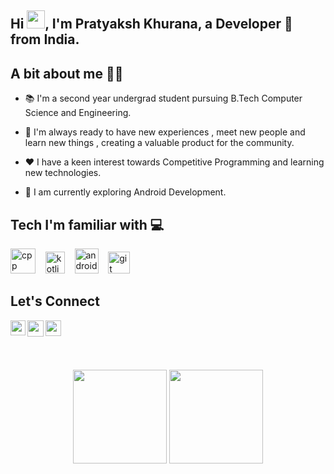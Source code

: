 
<!-- Your title -->
## Hi <img src="https://github.com/TheDudeThatCode/TheDudeThatCode/blob/master/Assets/Hi.gif" width="29px">, I'm Pratyaksh Khurana, a Developer 🚀 from India.

<!-- Talking about you -->
## A bit about me 🙋‍♂️
- 📚 I'm a second year undergrad student pursuing B.Tech Computer Science and Engineering. 

- 🤝 I'm always ready to have new experiences , meet new people and learn new things , creating a valuable 
 product for the community.

- ❤ I have a keen interest towards Competitive Programming and learning new technologies.

- 🌱 I am currently exploring Android Development.

## Tech I'm familiar with 💻

<p align="left"> <img src="https://raw.githubusercontent.com/jmnote/z-icons/master/svg/cpp.svg" alt="cpp" width="40" height="40"/> &nbsp;&nbsp;  <img src="https://www.vectorlogo.zone/logos/kotlinlang/kotlinlang-icon.svg" alt="kotlin" width="31" height="35"/> &nbsp;&nbsp; <img src="https://iconape.com/wp-content/png_logo_vector/android-robot-head.png" alt="android" width="38" height="40"/> &nbsp;&nbsp; <img src="https://www.vectorlogo.zone/logos/git-scm/git-scm-icon.svg" alt="git" width="35" height="35"/> </p>

## Let's Connect

<a href="mailto:pratyakshkhuranaofficial@gmail.com">
  <img align="left" width="24px" src="https://www.vectorlogo.zone/logos/gmail/gmail-icon.svg" />
</a>
<a href="https://twitter.com/pratyaksh1612">
  <img align="left" width="26px" src="https://www.vectorlogo.zone/logos/twitter/twitter-official.svg" />
</a>
<a href="https://www.linkedin.com/in/pratyaksh-khurana-775894210/">
  <img align="left" width="25px" src="https://www.vectorlogo.zone/logos/linkedin/linkedin-icon.svg" />
</a>

<br />
<br />
<p>&nbsp;</p>

<p align="center">

  <img height="150" src="https://github-readme-stats.vercel.app/api?username=pratyaksh1610&theme=react&show_icons=true&hide=stars&count_private=true" />
  <img height="150" src ="http://github-readme-streak-stats.herokuapp.com?user=pratyaksh1610&theme=react" />
</p>
<br />

